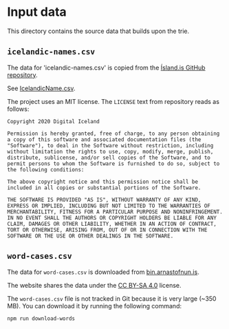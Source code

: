# Input data

This directory contains the source data that builds upon the trie.

## `icelandic-names.csv`

The data for 'icelandic-names.csv' is copied from the [Ísland.is GitHub repository](https://github.com/island-is/island.is).

See [IcelandicName.csv](https://github.com/island-is/island.is/blob/e19b56f4d34ad20e0337ae73140a1c71afb9356c/apps/icelandic-names-registry/backend/data/IcelandicName.csv).

The project uses an MIT license. The `LICENSE` text from repository reads as follows:

```
Copyright 2020 Digital Iceland

Permission is hereby granted, free of charge, to any person obtaining a copy of this software and associated documentation files (the "Software"), to deal in the Software without restriction, including without limitation the rights to use, copy, modify, merge, publish, distribute, sublicense, and/or sell copies of the Software, and to permit persons to whom the Software is furnished to do so, subject to the following conditions:

The above copyright notice and this permission notice shall be included in all copies or substantial portions of the Software.

THE SOFTWARE IS PROVIDED "AS IS", WITHOUT WARRANTY OF ANY KIND, EXPRESS OR IMPLIED, INCLUDING BUT NOT LIMITED TO THE WARRANTIES OF MERCHANTABILITY, FITNESS FOR A PARTICULAR PURPOSE AND NONINFRINGEMENT. IN NO EVENT SHALL THE AUTHORS OR COPYRIGHT HOLDERS BE LIABLE FOR ANY CLAIM, DAMAGES OR OTHER LIABILITY, WHETHER IN AN ACTION OF CONTRACT, TORT OR OTHERWISE, ARISING FROM, OUT OF OR IN CONNECTION WITH THE SOFTWARE OR THE USE OR OTHER DEALINGS IN THE SOFTWARE.
```

## `word-cases.csv`

The data for `word-cases.csv` is downloaded from [bin.arnastofnun.is](https://bin.arnastofnun.is/gogn/mimisbrunnur/).

The website shares the data under the [CC BY-SA 4.0](https://creativecommons.org/licenses/by-sa/4.0/) license.

The `word-cases.csv` file is not tracked in Git because it is very large (~350 MB). You can download it by running the following command:

```
npm run download-words
```